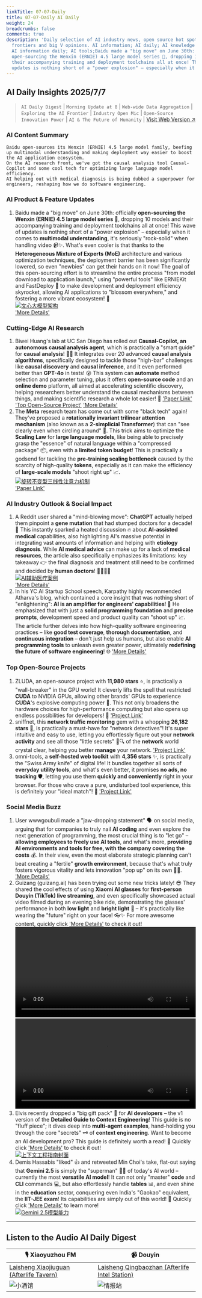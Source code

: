 ```yaml
---
linkTitle: 07-07-Daily
title: 07-07-Daily AI Daily
weight: 24
breadcrumbs: false
comments: true
description: 'Daily selection of AI industry news, open source hot spots, academic
  frontiers and big V opinions. AI information; AI daily; AI knowledge base; AI tutorials;
  AI information daily; AI tools;Baidu made a "big move" on June 30th: officially
  open-sourcing the Wenxin (ERNIE) 4.5 large model series 🎉, dropping 10 models and
  their accompanying training and deployment toolchains all at once! This wave of
  updates is nothing short of a "power explosion" – especially when it comes to multimod...'
---
```

## AI Daily Insights 2025/7/7

> `AI Daily Digest` | `Morning Update at 8` | `Web-wide Data Aggregation` | `Exploring the AI Frontier` | `Industry Open Mic` | `Open-Source Innovation Power` | `AI & The Future of Humanity` | [Visit Web Version ↗️](https://ai.hubtoday.app/)

### **AI Content Summary**

```
Baidu open-sources its Wenxin (ERNIE) 4.5 large model family, beefing up multimodal understanding and making deployment way easier to boost the AI application ecosystem.
On the AI research front, we've got the causal analysis tool Causal-Copilot and some cool tech for optimizing large language model efficiency.
AI helping out with medical diagnosis is being dubbed a superpower for engineers, reshaping how we do software engineering.
```

### **AI Product & Feature Updates**
1. Baidu made a "big move" on June 30th: officially **open-sourcing the Wenxin (ERNIE) 4.5 large model series** 🎉, dropping 10 models and their accompanying training and deployment toolchains all at once! This wave of updates is nothing short of a "power explosion" – especially when it comes to **multimodal understanding**, it's seriously "rock-solid" when handling video 📹✨. What's even cooler is that thanks to the **Heterogeneous Mixture of Experts (MoE)** architecture and various optimization techniques, the deployment barrier has been significantly lowered, so even "newbies" can get their hands on it now! The goal of this open-sourcing effort is to streamline the entire process "from model download to application launch," using "powerful tools" like ERNIEKit and FastDeploy 🚀 to make development and deployment efficiency skyrocket, allowing AI applications to "blossom everywhere," and fostering a more vibrant ecosystem! 💐
    <br/> [![文心大模型架构](https://wechat2rss.bestblogs.dev/img-proxy/?k=8906c573&u=https%3A%2F%2Fmmbiz.qpic.cn%2Fmmbiz_jpg%2FFFcNSoQ3KicufIbAE81NCf61zWzzwuY0fN5icJSWCawUAhCDoezImD9RvAVOSvibcdS2iagPOjwc8mP7dG88hiaia5VQ%2F640%3Fwx_fmt%3Dother%26from%3Dappmsg)](https://wechat2rss.bestblogs.dev/img-proxy/?k=8906c573&u=https%3A%2F%2Fmmbiz.qpic.cn%2Fmmbiz_jpg%2FFFcNSoQ3KicufIbAE81NCf61zWzzwuY0fN5icJSWCawUAhCDoezImD9RvAVOSvibcdS2iagPOjwc8mP7dG88hiaia5VQ%2F640%3Fwx_fmt%3Dother%26from%3Dappmsg) <br/>
    ['More Details'](https://mp.weixin.qq.com/s?__biz=MzAxMDMxOTI2NA==&mid=2649095044&idx=1&sn=3ad0a5c613fb19b47723200f86960756)

### **Cutting-Edge AI Research**
1. Biwei Huang's lab at UC San Diego has rolled out **Causal-Copilot, an autonomous causal analysis agent**, which is practically a "smart guide" for **causal analysis**! 🧙‍♂️ It integrates over 20 advanced **causal analysis algorithms**, specifically designed to tackle those "high-bar" challenges like **causal discovery** and **causal inference**, and it even performed better than **GPT-4o** in tests! 😮 This system can **automate** method selection and parameter tuning, plus it offers **open-source code** and an **online demo** platform, all aimed at accelerating scientific discovery, helping researchers better understand the causal mechanisms between things, and making scientific research a whole lot easier! 🔬
    ['Paper Link'](https://arxiv.org/abs/2504.13263) ['Top Open-Source Project'](https://github.com/Lancelot39/Causal-Copilot) ['More Details'](https://causalcopilot.com/)
2. The **Meta** research team has come out with some "black tech" again! They've proposed a **rotationally invariant trilinear attention mechanism** (also known as a **2-simplicial Transformer**) that can "see clearly even when circling around" 🔄. This trick aims to optimize the **Scaling Law** for **large language models**, like being able to precisely grasp the "essence" of natural language within a "compressed package" 📦, even with a **limited token budget**! This is practically a godsend for tackling the **pre-training scaling bottleneck** caused by the scarcity of high-quality **tokens**, especially as it can make the efficiency of **large-scale models** "shoot right up" 📈.
    <br/> [![旋转不变型三线性注意力机制](https://image.jiqizhixin.com/uploads/editor/3fd1bd8f-a6aa-4f19-b4e2-de26dc7c60c0/640.png)](https://image.jiqizhixin.com/uploads/editor/3fd1bd8f-a6aa-4f19-b4e2-de26dc7c60c0/640.png) <br/>
    ['Paper Link'](https://arxiv.org/pdf/2507.02754.pdf)

### **AI Industry Outlook & Social Impact**
1. A Reddit user shared a "mind-blowing move": **ChatGPT** actually helped them pinpoint a **gene mutation** that had stumped doctors for a decade! 🧬 This instantly sparked a heated discussion 🔥 about **AI-assisted medical** capabilities, also highlighting AI's massive potential in integrating vast amounts of information and helping with **etiology diagnosis**. While **AI medical advice** can make up for a lack of **medical resources**, the article also specifically emphasizes its limitations: key takeaway 👉 the final diagnosis and treatment still need to be confirmed and decided by **human doctors**! 👨‍⚕️👩‍⚕️
    <br/> [![AI辅助医疗案例](https://image.jiqizhixin.com/uploads/editor/6cad55c1-6836-4cce-99c5-98bd89dae32e/640.png)](https://image.jiqizhixin.com/uploads/editor/6cad55c1-6836-4cce-99c5-98bd89dae32e/640.png) <br/>
    ['More Details'](https://www.reddit.com/r/ChatGPT/comments/1lrmom4/chatgpt_solved_a_10_year_problem_no_doctors_could/)
2. In his YC AI Startup School speech, Karpathy highly recommended Atharva's blog, which contained a core insight that was nothing short of "enlightening": **AI is an amplifier for engineers' capabilities**! 🚀 He emphasized that with just a **solid programming foundation** and **precise prompts**, development speed and product quality can "shoot up" 📈. The article further delves into how high-quality software engineering practices – like **good test coverage**, **thorough documentation**, and **continuous integration** – don't just help us humans, but also enable **AI programming tools** to unleash even greater power, ultimately **redefining the future of software engineering**! 🌐
    ['More Details'](https://mp.weixin.qq.com/s?__biz=MzI3MTA0MTk1MA==&mid=2652607139&idx=2&sn=6a5e318fc223bc04c4803a9c7d3b4713)

### **Top Open-Source Projects**
1. ZLUDA, an open-source project with **11,980 stars** ⭐, is practically a "wall-breaker" in the GPU world! It cleverly lifts the spell that restricted **CUDA** to NVIDIA GPUs, allowing other brands' GPUs to experience **CUDA**'s explosive computing power 💪. This not only broadens the hardware choices for high-performance computing but also opens up endless possibilities for developers! 🚀 ['Project Link'](https://github.com/vosen/ZLUDA)
2. sniffnet, this **network traffic monitoring** gem with a whopping **26,182 stars** 🌟, is practically a must-have for "network detectives"! It's super intuitive and easy to use, letting you effortlessly figure out your **network activity** and see all those "little secrets" 📱🔍 of the **network** world crystal clear, helping you better **manage** your network. ['Project Link'](https://github.com/GyulyVGC/sniffnet)
3. omni-tools, a **self-hosted web toolkit** with **4,356 stars** ✨, is practically the "Swiss Army knife" of digital life! It bundles together all sorts of **everyday utility tools**, and what's even better, it promises **no ads, no tracking** 🛡️, letting you use them **quickly and conveniently** right in your browser. For those who crave a pure, undisturbed tool experience, this is definitely your "ideal match"! 💖 ['Project Link'](https://github.com/iib0011/omni-tools)

### **Social Media Buzz**
1. User wwwgoubuli made a "jaw-dropping statement" 🗣️ on social media, arguing that for companies to truly nail **AI coding** and even explore the next generation of programming, the most crucial thing is to "let go" – **allowing employees to freely use AI tools**, and what's more, **providing AI environments and tools for free, with the company covering the costs** 💰. In their view, even the most elaborate strategic planning can't beat creating a "fertile" **growth environment**, because that's what truly fosters vigorous vitality and lets innovation "pop up" on its own 🌱✨. ['More Details'](https://x.com/wwwgoubuli/status/1941825193175109721)
2. Guizang (guizang.ai) has been trying out some new tricks lately! 😎 They shared the cool effects of using **Xiaomi AI glasses** for **first-person Douyin (TikTok) live streaming**, and even specifically showcased actual video filmed during an evening bike ride, demonstrating the glasses' performance in both **low light** and **bright light** 🎥 – it's practically like wearing the "future" right on your face! 👓✨ For more awesome content, quickly click ['More Details'](https://x.com/op7418/status/1941783013387555011) to check it out!
    <video src="https://video.twimg.com/amplify_video/1941782629067493376/vid/avc1/1080x1920/XhhGLsIXTblCGCjP.mp4" controls="controls" width="100%"></video>
    <video src="https://video.twimg.com/amplify_video/1941481028054622208/vid/avc1/1920x1080/sM_6FwA7Ub9amItU.mp4" controls="controls" width="100%"></video>
3. Elvis recently dropped a "big gift pack" 🎁 for **AI developers** – the v1 version of the **Detailed Guide to Context Engineering**! This guide is no "fluff piece"; it dives deep into **multi-agent examples**, hand-holding you through the core "secrets" 🗝️ of **context engineering**. Want to become an AI development pro? This guide is definitely worth a read! 🧐 Quickly click ['More Details'](https://x.com/omarsar0/status/1941566132001153082) to check it out!
    <br/> [![上下文工程指南封面](https://pbs.twimg.com/media/GvHR4-7W4AAlfde?format=jpg&name=orig)](https://pbs.twimg.com/media/GvHR4-7W4AAlfde?format=jpg&name=orig) <br/>
4. Demis Hassabis "liked" 👍 and retweeted Min Choi's take, flat-out saying that **Gemini 2.5** is simply the "superman" 🦸‍♂️ of today's AI world – currently the most **versatile AI model**! It can not only "master" **code** and **CLI** commands 💻, but also effortlessly handle **tables** 📊, and even shine in the **education** sector, conquering even India's "Gaokao" equivalent, the **IIT-JEE exam**! Its capabilities are simply out of this world! 🤩 Quickly click ['More Details'](https://x.com/demishassabis/status/1941701663800062214) to learn more!
    <br/> [![Gemini 2.5模型能力](https://pbs.twimg.com/media/GvGa-2tXoAACmiv?format=jpg&name=orig)](https://pbs.twimg.com/media/GvGa-2tXoAACmiv?format=jpg&name=orig) <br/>

---

## **Listen to the Audio AI Daily Digest**

| 🎙️ **Xiaoyuzhou FM** | 📹 **Douyin** |
| --- | --- |
| [Laisheng Xiaojiuguan (Afterlife Tavern)](https://www.xiaoyuzhoufm.com/podcast/683c62b7c1ca9cf575a5030e) | [Laisheng Qingbaozhan (Afterlife Intel Station)](https://www.douyin.com/user/MS4wLjABAAAAwpwqPQlu38sO38VyWgw9ZjDEnN4bMR5j8x111UxpseHR9DpB6-CveI5KRXOWuFwG)|
| ![小酒馆](https://s1.imagehub.cc/images/2025/06/24/f959f7984e9163fc50d3941d79a7f262.md.png) | ![情报站](https://s1.imagehub.cc/images/2025/06/24/7fc30805eeb831e1e2baa3a240683ca3.md.png) |